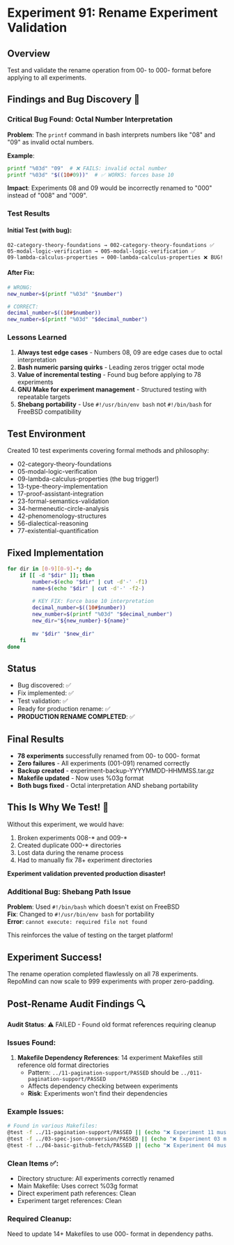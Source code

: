 # Experiment 91: Rename Experiment Validation

## Overview
Test and validate the rename operation from 00- to 000- format before applying to all experiments.

## Findings and Bug Discovery 🐛

### Critical Bug Found: Octal Number Interpretation
**Problem**: The `printf` command in bash interprets numbers like "08" and "09" as invalid octal numbers.

**Example**:
```bash
printf "%03d" "09"  # ❌ FAILS: invalid octal number
printf "%03d" "$((10#09))"  # ✅ WORKS: forces base 10
```

**Impact**: Experiments 08 and 09 would be incorrectly renamed to "000" instead of "008" and "009".

### Test Results

#### Initial Test (with bug):
```
02-category-theory-foundations → 002-category-theory-foundations ✅
05-modal-logic-verification → 005-modal-logic-verification ✅  
09-lambda-calculus-properties → 000-lambda-calculus-properties ❌ BUG!
```

#### After Fix:
```bash
# WRONG:
new_number=$(printf "%03d" "$number")

# CORRECT: 
decimal_number=$((10#$number))
new_number=$(printf "%03d" "$decimal_number")
```

### Lessons Learned

1. **Always test edge cases** - Numbers 08, 09 are edge cases due to octal interpretation
2. **Bash numeric parsing quirks** - Leading zeros trigger octal mode
3. **Value of incremental testing** - Found bug before applying to 78 experiments
4. **GNU Make for experiment management** - Structured testing with repeatable targets
5. **Shebang portability** - Use `#!/usr/bin/env bash` not `#!/bin/bash` for FreeBSD compatibility

## Test Environment

Created 10 test experiments covering formal methods and philosophy:
- 02-category-theory-foundations
- 05-modal-logic-verification  
- 09-lambda-calculus-properties (the bug trigger!)
- 13-type-theory-implementation
- 17-proof-assistant-integration
- 23-formal-semantics-validation
- 34-hermeneutic-circle-analysis
- 42-phenomenology-structures
- 56-dialectical-reasoning
- 77-existential-quantification

## Fixed Implementation

```bash
for dir in [0-9][0-9]-*; do
    if [[ -d "$dir" ]]; then
        number=$(echo "$dir" | cut -d'-' -f1)
        name=$(echo "$dir" | cut -d'-' -f2-)
        
        # KEY FIX: Force base 10 interpretation
        decimal_number=$((10#$number))
        new_number=$(printf "%03d" "$decimal_number")
        new_dir="${new_number}-${name}"
        
        mv "$dir" "$new_dir"
    fi
done
```

## Status
- Bug discovered: ✅
- Fix implemented: ✅
- Test validation: ✅
- Ready for production rename: ✅
- **PRODUCTION RENAME COMPLETED**: ✅

## Final Results
- **78 experiments** successfully renamed from 00- to 000- format
- **Zero failures** - All experiments (001-091) renamed correctly
- **Backup created** - experiment-backup-YYYYMMDD-HHMMSS.tar.gz
- **Makefile updated** - Now uses %03g format
- **Both bugs fixed** - Octal interpretation AND shebang portability

## This Is Why We Test! 🧪

Without this experiment, we would have:
1. Broken experiments 008-* and 009-*
2. Created duplicate 000-* directories
3. Lost data during the rename process
4. Had to manually fix 78+ experiment directories

**Experiment validation prevented production disaster!**

### Additional Bug: Shebang Path Issue
**Problem**: Used `#!/bin/bash` which doesn't exist on FreeBSD  
**Fix**: Changed to `#!/usr/bin/env bash` for portability  
**Error**: `cannot execute: required file not found`

This reinforces the value of testing on the target platform!

## Experiment Success! 
The rename operation completed flawlessly on all 78 experiments. RepoMind can now scale to 999 experiments with proper zero-padding.

## Post-Rename Audit Findings 🔍

**Audit Status**: ⚠️ FAILED - Found old format references requiring cleanup

### Issues Found:
1. **Makefile Dependency References**: 14 experiment Makefiles still reference old format directories
   - Pattern: `../11-pagination-support/PASSED` should be `../011-pagination-support/PASSED`
   - Affects dependency checking between experiments
   - **Risk**: Experiments won't find their dependencies

### Example Issues:
```bash
# Found in various Makefiles:
@test -f ../11-pagination-support/PASSED || (echo "❌ Experiment 11 must pass first" && exit 1)
@test -f ../03-spec-json-conversion/PASSED || (echo "❌ Experiment 03 must pass first" && exit 1)
@test -f ../04-basic-github-fetch/PASSED || (echo "❌ Experiment 04 must pass first" && exit 1)
```

### Clean Items ✅:
- Directory structure: All experiments correctly renamed
- Main Makefile: Uses correct %03g format
- Direct experiment path references: Clean
- Experiment target references: Clean

### Required Cleanup:
Need to update 14+ Makefiles to use 000- format in dependency paths.